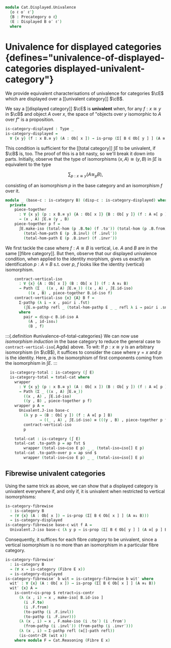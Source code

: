 <!--
```agda
open import Cat.Displayed.Fibre
open import Cat.Displayed.Total
open import Cat.Displayed.Base
open import Cat.Univalent
open import Cat.Prelude

import Cat.Displayed.Reasoning
import Cat.Displayed.Morphism
import Cat.Reasoning
```
-->

```agda
module Cat.Displayed.Univalence
  {o ℓ o′ ℓ′}
  {B : Precategory o ℓ}
  (E : Displayed B o′ ℓ′)
  where
```

<!--
```agda
private
  module B = Cat.Reasoning B
  module ∫E = Cat.Reasoning (∫ E)
  module E = Cat.Displayed.Reasoning E
open Cat.Displayed.Morphism E
open Total-hom
open E
```
-->

# Univalence for displayed categories {defines="univalence-of-displayed-categories displayed-univalent-category"}

We provide equivalent characterisations of univalence for categories
$\cE$ which are displayed over a [[univalent category]] $\cB$.

We say a [[displayed category]] $\cE$ is **univalent** when, for any $f
: x \cong y$ in $\cB$ and object $A$ over $x$, the space of "objects
over $y$ isomorphic to $A$ over $f$" is a proposition.

```agda
is-category-displayed : Type _
is-category-displayed =
  ∀ {x y} (f : x B.≅ y) (A : Ob[ x ]) → is-prop (Σ[ B ∈ Ob[ y ] ] (A ≅[ f ] B))
```

This condition is sufficient for the [[total category]] $\int E$ to be
univalent, if $\cB$ is, too. The proof of this is a bit nasty, so we'll
break it down into parts. Initially, observe that the type of
isomorphisms $(x, A) \cong (y, B)$ in $\int E$ is equivalent to the type

$$
\sum_{p : x \cong y} (A \cong_p B),
$$

consisting of an isomorphism $p$ in the base category and an isomorphism
$f$ over it.

```agda
module _ (base-c : is-category B) (disp-c : is-category-displayed) where
  private
    piece-together
      : ∀ {x y} (p : x B.≅ y) {A : Ob[ x ]} {B : Ob[ y ]} (f : A ≅[ p ] B)
      → (x , A) ∫E.≅ (y , B)
    piece-together p f =
      ∫E.make-iso (total-hom (p .B.to) (f .to′)) (total-hom (p .B.from) (f .from′))
        (total-hom-path E (p .B.invl) (f .invl′))
        (total-hom-path E (p .B.invr) (f .invr′))
```

We first tackle the case where $f : A \cong B$ is vertical, i.e. $A$ and
$B$ are in the same [[fibre category]]. But then, observe that our
displayed univalence condition, when applied to the identity morphism,
gives us exactly an identification $p : A \equiv B$ s.t. over $p$, $f$
looks like the identity (vertical) isomorphism.

```agda
    contract-vertical-iso
      : ∀ {x} {A : Ob[ x ]} (B : Ob[ x ]) (f : A ≅↓ B)
      → Path (Σ _ ((x , A) ∫E.≅_)) ((x , A) , ∫E.id-iso)
          ((x , B) , piece-together B.id-iso f)
    contract-vertical-iso {x} {A} B f =
      Σ-pathp (λ i → x , pair i .fst)
        (∫E.≅-pathp refl _ (total-hom-pathp E _ _ refl λ i → pair i .snd .to′))
      where
        pair = disp-c B.id-iso A
          (A , id-iso↓)
          (B , f)
```

:::{.definition #univalence-of-total-categories}
We can now use _isomorphism induction_ in the base category to reduce
the general case to `contract-vertical-iso`{.Agda} above. To wit: If $p
: x \cong y$ is an arbitrary isomorphism (in $\cB$), it suffices to
consider the case where $y = x$ and $p$ is the identity. Here, $p$ is
the isomorphism of first components coming from the isomorphism in $\int E$.
:::

```agda
  is-category-total : is-category (∫ E)
  is-category-total = total-cat where
    wrapper
      : ∀ {x y} (p : x B.≅ y) (A : Ob[ x ]) (B : Ob[ y ]) (f : A ≅[ p ] B)
      → Path (Σ _ ((x , A) ∫E.≅_))
        ((x , A) , ∫E.id-iso)
        ((y , B) , piece-together p f)
    wrapper p A =
      Univalent.J-iso base-c
        (λ y p → (B : Ob[ y ]) (f : A ≅[ p ] B)
               → ((_ , A) , ∫E.id-iso) ≡ (((y , B) , piece-together p f)))
        contract-vertical-iso
        p

    total-cat : is-category (∫ E)
    total-cat .to-path p = ap fst $
        wrapper (total-iso→iso E p) _ _ (total-iso→iso[] E p)
    total-cat .to-path-over p = ap snd $
        wrapper (total-iso→iso E p) _ _ (total-iso→iso[] E p)
```

## Fibrewise univalent categories

Using the same trick as above, we can show that a displayed category is
univalent everywhere if, and only if, it is univalent when restricted to
vertical isomorphisms:

```agda
is-category-fibrewise
  : is-category B
  → (∀ {x} (A : Ob[ x ]) → is-prop (Σ[ B ∈ Ob[ x ] ] (A ≅↓ B)))
  → is-category-displayed
is-category-fibrewise base-c wit f A =
  Univalent.J-iso base-c (λ y p → is-prop (Σ[ B ∈ Ob[ y ] ] (A ≅[ p ] B))) (wit A) f
```

Consequently, it suffices for each fibre _category_ to be univalent,
since a vertical isomorphism is no more than an isomorphism in a
particular fibre category.

```agda
is-category-fibrewise′
  : is-category B
  → (∀ x → is-category (Fibre E x))
  → is-category-displayed
is-category-fibrewise′ b wit = is-category-fibrewise b wit′ where
  wit′ : ∀ {x} (A : Ob[ x ]) → is-prop (Σ[ B ∈ Ob[ x ] ] (A ≅↓ B))
  wit′ {x} A =
    is-contr→is-prop $ retract→is-contr
      (λ (x , i) → x , make-iso[ B.id-iso ]
        (i .F.to)
        (i .F.from)
        (to-pathp (i .F.invl))
        (to-pathp (i .F.invr)))
      (λ (x , i) → x , F.make-iso (i .to′) (i .from′)
        (from-pathp (i .invl′)) (from-pathp (i .invr′)))
      (λ (x , i) → Σ-pathp refl (≅[]-path refl))
      (is-contr-ΣR (wit x))
    where module F = Cat.Reasoning (Fibre E x)
```
